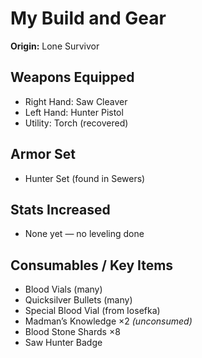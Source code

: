 # My Build and Gear

**Origin:** Lone Survivor

## Weapons Equipped
- Right Hand: Saw Cleaver  
- Left Hand: Hunter Pistol  
- Utility: Torch (recovered)

## Armor Set
- Hunter Set (found in Sewers)

## Stats Increased
- None yet — no leveling done

## Consumables / Key Items
- Blood Vials (many)  
- Quicksilver Bullets (many)  
- Special Blood Vial (from Iosefka)  
- Madman’s Knowledge ×2 *(unconsumed)*  
- Blood Stone Shards ×8  
- Saw Hunter Badge
